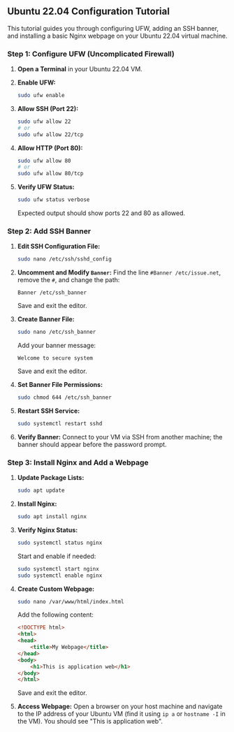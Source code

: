 ## Ubuntu 22.04 Configuration Tutorial

This tutorial guides you through configuring UFW, adding an SSH banner, and installing a basic Nginx webpage on your Ubuntu 22.04 virtual machine.

### Step 1: Configure UFW (Uncomplicated Firewall)

1.  **Open a Terminal** in your Ubuntu 22.04 VM.

2.  **Enable UFW:**
    ```bash
    sudo ufw enable
    ```

3.  **Allow SSH (Port 22):**
    ```bash
    sudo ufw allow 22
    # or
    sudo ufw allow 22/tcp
    ```

4.  **Allow HTTP (Port 80):**
    ```bash
    sudo ufw allow 80
    # or
    sudo ufw allow 80/tcp
    ```

5.  **Verify UFW Status:**
    ```bash
    sudo ufw status verbose
    ```
    Expected output should show ports 22 and 80 as allowed.

### Step 2: Add SSH Banner

1.  **Edit SSH Configuration File:**
    ```bash
    sudo nano /etc/ssh/sshd_config
    ```

2.  **Uncomment and Modify `Banner`:** Find the line `#Banner /etc/issue.net`, remove the `#`, and change the path:
    ```
    Banner /etc/ssh_banner
    ```
    Save and exit the editor.

3.  **Create Banner File:**
    ```bash
    sudo nano /etc/ssh_banner
    ```
    Add your banner message:
    ```
    Welcome to secure system
    ```
    Save and exit the editor.

4.  **Set Banner File Permissions:**
    ```bash
    sudo chmod 644 /etc/ssh_banner
    ```

5.  **Restart SSH Service:**
    ```bash
    sudo systemctl restart sshd
    ```

6.  **Verify Banner:** Connect to your VM via SSH from another machine; the banner should appear before the password prompt.

### Step 3: Install Nginx and Add a Webpage

1.  **Update Package Lists:**
    ```bash
    sudo apt update
    ```

2.  **Install Nginx:**
    ```bash
    sudo apt install nginx
    ```

3.  **Verify Nginx Status:**
    ```bash
    sudo systemctl status nginx
    ```
    Start and enable if needed:
    ```bash
    sudo systemctl start nginx
    sudo systemctl enable nginx
    ```

4.  **Create Custom Webpage:**
    ```bash
    sudo nano /var/www/html/index.html
    ```
    Add the following content:
    ```html
    <!DOCTYPE html>
    <html>
    <head>
        <title>My Webpage</title>
    </head>
    <body>
        <h1>This is application web</h1>
    </body>
    </html>
    ```
    Save and exit the editor.

5.  **Access Webpage:** Open a browser on your host machine and navigate to the IP address of your Ubuntu VM (find it using `ip a` or `hostname -I` in the VM). You should see "This is application web".
